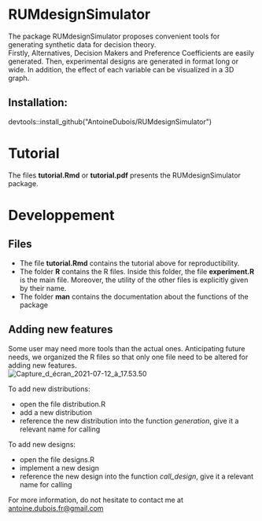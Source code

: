 # RUMdesignSimulator
The package RUMdesignSimulator proposes convenient tools for generating synthetic data for decision theory.<br/>
Firstly, Alternatives, Decision Makers and Preference Coefficients are easily generated. Then, experimental designs are generated in format long or wide. In addition, the effect of each variable can be visualized in a 3D graph.


## Installation:
devtools::install_github("AntoineDubois/RUMdesignSimulator")


# Tutorial
The files **tutorial.Rmd** or **tutorial.pdf** presents the RUMdesignSimulator package.

 
# Developpement

## Files
* The file **tutorial.Rmd** contains the tutorial above for reproductibility.
* The folder **R** contains the R files. Inside this folder, the file **experiment.R** is the main file. Moreover, the utility of the other files is explicitly given by their name.
* The folder **man** contains the documentation about the functions of the package

## Adding new features
Some user may need more tools than the actual ones. Anticipating future needs, we 
organized the R files so that only one file need to be altered for adding new features.<br/> 
![Capture_d_écran_2021-07-12_à_17.53.50](/uploads/b19d8f4a5ad26f48efd8e5e131b24503/Capture_d_écran_2021-07-12_à_17.53.50.png)

To add new distributions: 
* open the file distribution.R
* add a new distribution
* reference the new distribution into the function *generation*, give it a relevant name for calling

To add new designs:
* open the file designs.R
* implement a new design
* reference the new design into the function *call_design*, give it a relevant name for calling

For more information, do not hesitate to contact me at <antoine.dubois.fr@gmail.com>
